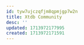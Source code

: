 ```yaml
---
id: tyw7ujczqfjm8qpmjgp7w2n
title: Xtdb Community
desc: ''
updated: 1713972177995
created: 1713972171591
---
```


